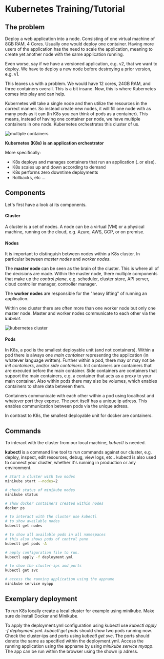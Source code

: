 # Kubernetes Training/Tutorial

## The problem

Deploy a web application into a node. Consisting of one virtual machine of 8GB RAM, 4 Cores. Usually one would deploy one container. Having more users of the application has the need to scale the application, meaning to create yet another node with the same application running. 

Even worse, say if we have a versioned application, e.g. v2, that we want to deploy. We have to deploy a new node before destroying a prior version, e.g. v1. 

This leaves us with a problem. We would have 12 cores, 24GB RAM, and three containers overall. This is a bit insane. Now, this is where Kubernetes comes into play and can help. 

Kubernetes will take a single node and then utilize the resources in the correct manner. So instead create new nodes, it will fill one node with as many pods as it can (In K8s you can think of pods as a container). This means, instead of having one container per node, we have multiple containers in one node. Kubernetes orchestrates this cluster of us.

![multiple containers](mutliple_containers.png)

**Kubernetes (K8s) is an application orchestrator**

More specifically: 

* K8s deploys and manages containers that run an application (..or else). 
* K8s scales up and down according to demand
* K8s performs zero downtime deployments
* Rollbacks, etc ...

## Components

Let's first have a look at its components.

#### Cluster

A cluster is a set of nodes. A node can be a virtual (VM) or a physical machine, running on the cloud, e.g. Azure, AWS, GCP, or on premise.

#### Nodes

It is important to distinguish between nodes within a K8s cluster. In particular between *master nodes* and *worker nodes*.

The **master node** can be seen as the brain of the cluster. This is where all of the decisions are made. Within the master node, there multiple components that make up the *control plane*, e.g. scheduler, cluster store, API server, cloud controller manager, controller manager.

The **worker nodes** are responsible for the "heavy lifting" of running an application. 

Within one cluster there are often more than one worker node but only one master node.
Master and worker nodes communicate to each other via the *kubelet*.

![kubernetes cluster](kubernetes_cluster.png)

#### Pods

In K8s, a pod is the smallest deployable unit (and not containers). Within a pod there is always one *main container* representing the application (in whatever language written). Further within a pod, there may or may not be *init containers*, and/or *side containers*. Init containers are containers that are executed before the main container. Side containers are containers that support the main containers, e.g. a container that acts as a proxy to your main container. Also within pods there may also be volumes, which enables containers to share data between them. 

Containers communicate with each other within a pod using localhost and whatever port they expose. The port itself has a unique ip adress. This enables communication between pods via the unique adress.

In contrast to K8s, the smallest deployable unit for docker are containers. 


## Commands

To interact with the cluster from our local machine, *kubectl* is needed. 

**kubectl** is a command line tool to run commands against our cluster, e.g. deploy, inspect, edit resources, debug, view logs, etc..
kubectl is also used to connect your cluster, whether it's running in production or any environment.


```bash
# Start a cluster with two nodes
minikube start --nodes=2

# check status of minikube nodes
minikube status

# show docker containers created within nodes
docker ps

# to interact with the cluster use kubectl
# to show available nodes 
kubectl get nodes

# to show all available pods in all namespaces
# this also shows pods of control pane
kubectl get pods -A

# apply configuration file to run.
kubectl apply -f deployment.yml

# to show the cluster-ips and ports
kubectl get svc

# access the running application using the appname
minikube service myapp
```

## Exemplary deployment

To run K8s locally create a local cluster for example using minikube. Make sure do install Docker and Minikube.

To apply the deployment.yml configuration using kubectl use *kubectl apply -f deployment.yml*. *kubectl get pods* should show two pods running now. Check the cluster-ips and ports using *kubectl get svc*. The ports should denote the same as specified within the deployment.yml. Access the running application using the appname
by using *minikube service myapp*. The app can be run within the browser using the shown ip adress.


